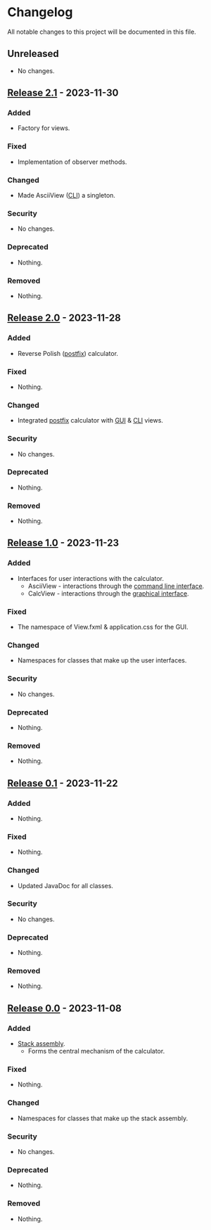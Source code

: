 # Changelog

All notable changes to this project will be documented in this file.

## Unreleased

- No changes.

## [Release 2.1] - 2023-11-30

### Added

- Factory for views.

### Fixed

- Implementation of observer methods.

### Changed

- Made AsciiView ([CLI]) a singleton.

### Security

- No changes.

### Deprecated

- Nothing.

### Removed

- Nothing.

## [Release 2.0] - 2023-11-28

### Added

- Reverse Polish ([postfix]) calculator.

### Fixed

- Nothing.

### Changed

- Integrated [postfix] calculator with [GUI] & [CLI] views.

### Security

- No changes.

### Deprecated

- Nothing.

### Removed

- Nothing.

## [Release 1.0] - 2023-11-23

### Added

- Interfaces for user interactions with the calculator.
    - AsciiView - interactions through the [command line interface].
    - CalcView - interactions through the [graphical interface].

### Fixed

- The namespace of View.fxml & application.css for the GUI.

### Changed

- Namespaces for classes that make up the user interfaces.

### Security

- No changes.

### Deprecated

- Nothing.

### Removed

- Nothing.

## [Release 0.1] - 2023-11-22

### Added

- Nothing.

### Fixed

- Nothing.

### Changed

- Updated JavaDoc for all classes.

### Security

- No changes.

### Deprecated

- Nothing.

### Removed

- Nothing.

## [Release 0.0] - 2023-11-08

### Added

- [Stack assembly].
     - Forms the central mechanism of the calculator.

### Fixed

- Nothing.

### Changed

- Namespaces for classes that make up the stack assembly.

### Security

- No changes.

### Deprecated

- Nothing.

### Removed

- Nothing.

[Release 2.1]: https://gitlab.cim.rhul.ac.uk/zlac318/CS2800/-/tree/release-2.1
[command line interface]: https://gitlab.cim.rhul.ac.uk/zlac318/CS2800/-/tree/feature-cli?ref_type=heads
[Release 2.0]: https://gitlab.cim.rhul.ac.uk/zlac318/CS2800/-/tree/release-2.0
[CLI]: https://gitlab.cim.rhul.ac.uk/zlac318/CS2800/-/tree/feature-cli?ref_type=heads
[GUI]: https://gitlab.cim.rhul.ac.uk/zlac318/CS2800/-/tree/feature-gui?ref_type=heads
[postfix]: https://gitlab.cim.rhul.ac.uk/zlac318/CS2800/-/tree/feature-postfixCalculator?ref_type=heads
[release 1.0]: https://gitlab.cim.rhul.ac.uk/zlac318/CS2800/-/tree/release-1.0
[graphical interface]: https://gitlab.cim.rhul.ac.uk/zlac318/CS2800/-/tree/feature-gui?ref_type=heads
[release 0.1]: https://gitlab.cim.rhul.ac.uk/zlac318/CS2800/-/tree/release-0.1
[release 0.0]: https://gitlab.cim.rhul.ac.uk/zlac318/CS2800/-/tree/release-0.0
[Stack assembly]: https://gitlab.cim.rhul.ac.uk/zlac318/CS2800/-/tree/feature-stackAssembly?ref_type=heads